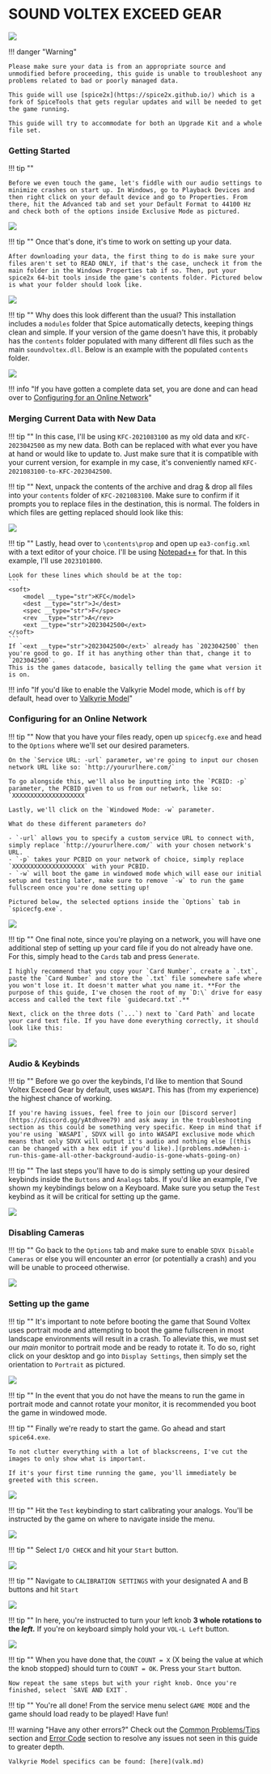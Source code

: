 # SOUND VOLTEX EXCEED GEAR

<img src="/img/sdvx6/eg.png">

!!! danger "Warning"

	Please make sure your data is from an appropriate source and unmodified before proceeding, this guide is unable to troubleshoot any problems related to bad or poorly managed data.

	This guide will use [spice2x](https://spice2x.github.io/) which is a fork of SpiceTools that gets regular updates and will be needed to get the game running.

	This guide will try to accommodate for both an Upgrade Kit and a whole file set.

### Getting Started

!!! tip ""

	Before we even touch the game, let's fiddle with our audio settings to minimize crashes on start up. In Windows, go to Playback Devices and then right click on your default device and go to Properties. From there, hit the Advanced tab and set your Default Format to 44100 Hz and check both of the options inside Exclusive Mode as pictured.

<img src="/img/gen/441.png">

!!! tip ""
	Once that's done, it's time to work on setting up your data.

	After downloading your data, the first thing to do is make sure your files aren't set to READ ONLY, if that's the case, uncheck it from the main folder in the Windows Properties tab if so. Then, put your spice2x 64-bit tools inside the game's contents folder. Pictured below is what your folder should look like.

<img src="/img/sdvx6/1.png">

!!! tip ""
	Why does this look different than the usual? This installation includes a `modules` folder that Spice automatically detects, keeping things clean and simple. If your version of the game doesn't have this, it probably has the `contents` folder populated with many different dll files such as the main `soundvoltex.dll`. Below is an example with the populated `contents` folder.

<img src="/img/sdvx6/1a.png">

!!! info "If you have gotten a complete data set, you are done and can head over to [Configuring for an Online Network](setup.md#configuring-for-an-online-network)"

### Merging Current Data with New Data

!!! tip ""
	In this case, I'll be using `KFC-2021083100` as my old data and `KFC-2023042500` as my new data. Both can be replaced with what ever you have at hand or would like to update to. Just make sure that it is compatible with your current version, for example in my case, it's conveniently named `KFC-2021083100-to-KFC-2023042500`.

!!! tip ""
	Next, unpack the contents of the archive and drag & drop all files into your `contents` folder of `KFC-2021083100`. Make sure to confirm if it prompts you to replace files in the destination, this is normal. The folders in which files are getting replaced should look like this:

<img src="/img/sdvx6/2.png">

!!! tip ""
	Lastly, head over to `\contents\prop` and open up `ea3-config.xml` with a text editor of your choice. I'll be using [Notepad++](https://notepad-plus-plus.org/) for that. In this example, I'll use `2023101800`.

	Look for these lines which should be at the top:
	```
    <soft>
        <model __type="str">KFC</model>
        <dest __type="str">J</dest>
        <spec __type="str">F</spec>
        <rev __type="str">A</rev>
        <ext __type="str">2023042500</ext>
    </soft>
	```
	If `<ext __type="str">2023042500</ext>` already has `2023042500` then you're good to go. If it has anything other than that, change it to `2023042500`.
	This is the games datacode, basically telling the game what version it is on.

!!! info "If you'd like to enable the Valkyrie Model mode, which is `off` by default, head over to [Valkyrie Model](valk.md#setting-up-valkyrie-model-subscreen-120fps)"

### Configuring for an Online Network

!!! tip ""
	Now that you have your files ready, open up `spicecfg.exe` and head to the `Options` where we'll set our desired parameters.
	
	On the `Service URL: -url` parameter, we're going to input our chosen network URL like so: `http://yoururlhere.com/`

	To go alongside this, we'll also be inputting into the `PCBID: -p` parameter, the PCBID given to us from our network, like so: `XXXXXXXXXXXXXXXXXXXX`

	Lastly, we'll click on the `Windowed Mode: -w` parameter.

	What do these different parameters do?

	- `-url` allows you to specify a custom service URL to connect with, simply replace `http://yoururlhere.com/` with your chosen network's URL.
	- `-p` takes your PCBID on your network of choice, simply replace `XXXXXXXXXXXXXXXXXXXX` with your PCBID.
	- `-w` will boot the game in windowed mode which will ease our initial setup and testing later, make sure to remove `-w` to run the game fullscreen once you're done setting up!

	Pictured below, the selected options inside the `Options` tab in `spicecfg.exe`.

<img src="/img/sdvx6/cfg_on.png">

!!! tip ""
	One final note, since you're playing on a network, you will have one additional step of setting up your card file if you do not already have one.
	For this, simply head to the `Cards` tab and press `Generate`.

	I highly recommend that you copy your `Card Number`, create a `.txt`, paste the `Card Number` and store the `.txt` file somewhere safe where you won't lose it. It doesn't matter what you name it. **For the purpose of this guide, I've chosen the root of my `D:\` drive for easy access and called the text file `guidecard.txt`.**

	Next, click on the three dots (`...`) next to `Card Path` and locate your card text file. If you have done everything correctly, it should look like this:

<img src="/img/sdvx6/card.png">

### Audio & Keybinds

!!! tip ""
	Before we go over the keybinds, I'd like to mention that Sound Voltex Exceed Gear by default, uses `WASAPI`. This has (from my experience) the highest chance of working. 

	If you're having issues, feel free to join our [Discord server](https://discord.gg/yAtdhvee79) and ask away in the troubleshooting section as this could be something very specific. Keep in mind that if you're using `WASAPI`, SDVX will go into WASAPI exclusive mode which means that only SDVX will output it's audio and nothing else [(this can be changed with a hex edit if you'd like).](problems.md#when-i-run-this-game-all-other-background-audio-is-gone-whats-going-on)

!!! tip ""
	The last steps you'll have to do is simply setting up your desired keybinds inside the `Buttons` and `Analogs` tabs. If you'd like an example, I've shown my keybindings below on a Keyboard. Make sure you setup the `Test` keybind as it will be critical for setting up the game. 

<img src="/img/sdvx6/sdvx_bind.png">

### Disabling Cameras

!!! tip ""
	Go back to the `Options` tab and make sure to enable `SDVX Disable Cameras` or else you will encounter an error (or potentially a crash) and you will be unable to proceed otherwise.

<img src="/img/sdvx6/sdvx_disable_cam.png">

### Setting up the game

!!! tip ""
	It's important to note before booting the game that Sound Voltex uses portrait mode and attempting to boot the game fullscreen in most landscape environments will result in a crash. To alleviate this, we must set our *main* monitor to portrait mode and be ready to rotate it. To do so, right click on your desktop and go into `Display Settings`, then simply set the orientation to `Portrait` as pictured.

<img src="/img/sdvx6/port_mode.png">

!!! tip ""
	In the event that you do not have the means to run the game in portrait mode and cannot rotate your monitor, it is recommended you boot the game in windowed mode.

!!! tip ""
	Finally we're ready to start the game. Go ahead and start `spice64.exe`.

	To not clutter everything with a lot of blackscreens, I've cut the images to only show what is important.

	If it's your first time running the game, you'll immediately be greeted with this screen.

<img src="/img/sdvx6/3.png">

!!! tip ""
	Hit the `Test` keybinding to start calibrating your analogs. You'll be instructed by the game on where to navigate inside the menu.

<img src="/img/sdvx6/4.png">

!!! tip ""
	Select `I/O CHECK` and hit your `Start` button.

<img src="/img/sdvx6/5.png">

!!! tip ""
	Navigate to `CALIBRATION SETTINGS` with your designated A and B buttons and hit `Start`

<img src="/img/sdvx6/6.png">

!!! tip ""
	In here, you're instructed to turn your left knob **3 whole rotations to the *left.*** If you're on keyboard simply hold your `VOL-L Left` button.

<img src="/img/sdvx6/7.png">

!!! tip ""
	When you have done that, the `COUNT = X` (X being the value at which the knob stopped) should turn to `COUNT = OK`. Press your `Start` button.

	Now repeat the same steps but with your right knob. Once you're finished, select `SAVE AND EXIT`.

!!! tip ""
	You're all done! From the service menu select `GAME MODE` and the game should load ready to be played! Have fun!

!!! warning "Have any other errors?"
	Check out the [Common Problems/Tips](problems.md) section and [Error Code](/errorcodes/) section to resolve any issues not seen in this guide to greater depth.

	Valkyrie Model specifics can be found: [here](valk.md)